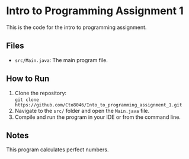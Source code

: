# Intro to Programming Assignment 1

This is the code for the intro to programming assignment.

## Files
- `src/Main.java`: The main program file.

## How to Run
1. Clone the repository:  
   `git clone https://github.com/Cto8046/Into_to_programming_assignment_1.git`
2. Navigate to the `src/` folder and open the `Main.java` file.
3. Compile and run the program in your IDE or from the command line.

## Notes
This program calculates perfect numbers.

